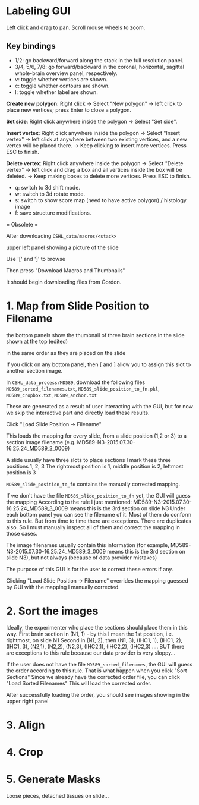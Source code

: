 # Labeling GUI

Left click and drag to pan. Scroll mouse wheels to zoom.

## Key bindings
- 1/2: go backward/forward along the stack in the full resolution panel.
- 3/4, 5/6, 7/8: go forward/backward in the coronal, horizontal, sagittal whole-brain overview panel, respectively.
- v: toggle whether vertices are shown.
- c: toggle whether contours are shown.
- l: toggle whether label are shown.

**Create new polygon**: Right click -> Select "New polygon" -> left click to place new vertices; press Enter to close a polygon.

**Set side**: Right click anywhere inside the polygon -> Select "Set side".

**Insert vertex**: Right click anywhere inside the polygon -> Select "Insert vertex" -> left click at anywhere between two existing vertices, and a new vertex will be placed there. -> Keep clicking to insert more vertices. Press ESC to finish.

**Delete vertex**: Right click anywhere inside the polygon -> Select "Delete vertex" -> left click and drag a box and all vertices inside the box will be deleted. -> Keep making boxes to delete more vertices. Press ESC to finish.

- q: switch to 3d shift mode.
- w: switch to 3d rotate mode.
- s: switch to show score map (need to have active polygon) / histology image
- f: save structure modifications.

= Obsolete =

After downloading `CSHL_data/macros/<stack>`

upper left panel showing a picture of the slide

Use '[' and ']' to browse

Then press "Download Macros and Thumbnails"

It should begin downloading files from Gordon.


# 1. Map from Slide Position to Filename

the bottom panels show the thumbnail of three brain sections in the slide shown at the top (edited)

in the same order as they are placed on the slide

If you click on any bottom panel, then [ and ] allow you to assign this slot to another section image.

In `CSHL_data_process/MD589`,  download the following files
`MD589_sorted_filenames.txt`, `MD589_slide_position_to_fn.pkl`, `MD589_cropbox.txt`, `MD589_anchor.txt`

These are generated as a result of user interacting with the GUI, but for now we skip the interactive part and directly load these results.

Click "Load Slide Position -> Filename"

This loads the mapping for every slide, from a slide position (1,2 or 3) to a section image filename (e.g. MD589-N3-2015.07.30-16.25.24_MD589_3_0009)

A slide usually have three slots to place sections
I mark these three positions 1, 2, 3
The rightmost position is 1, middle position is 2, leftmost position is 3

`MD589_slide_position_to_fn` contains the manually corrected mapping.

If we don't have the file `MD589_slide_position_to_fn` yet, the GUI will guess the mapping
According to the rule I just mentioned: MD589-N3-2015.07.30-16.25.24_MD589_3_0009 means this is the 3rd section on slide N3
Under each bottom panel you can see the filename of it. Most of them do conform to this rule. But from time to time there are exceptions.
There are duplicates also. So I must manually inspect all of them and correct the mapping in those cases.

The image filenames usually contain this information (for example, MD589-N3-2015.07.30-16.25.24_MD589_3_0009 means this is the 3rd section on slide N3), but not always (because of data provider mistakes)

The purpose of this GUI is for the user to correct these errors if any.

Clicking "Load Slide Position -> Filename" overrides the mapping guessed by GUI with the mapping I manually corrected.

# 2. Sort the images

Ideally, the experimenter who place the sections should place them in this way.
First brain section in (N1, 1) - by this I mean the 1st position, i.e. rightmost, on slide N1
Second in (N1, 2), then (N1, 3), (IHC1, 1), (IHC1, 2), (IHC1, 3), (N2,1), (N2,2), (N2,3), (IHC2,1), (IHC2,2), (IHC2,3) ....
BUT there are exceptions to this rule because our data provider is very sloppy...

If the user does not have the file `MD589_sorted_filenames`, the GUI will guess the order according to this rule.
That is what happen when you click "Sort Sections"
Since we already have the corrected order file, you can click "Load Sorted Filenames"
This will load the corrected order.

After successfully loading the order, you should see images showing in the upper right panel

# 3. Align
# 4. Crop
# 5. Generate Masks

Loose pieces, detached tissues on slide...
